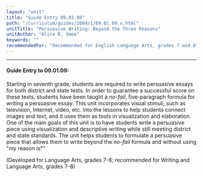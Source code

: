 ```yaml
---
layout: "unit"
title: "Guide Entry 09.01.09"
path: "/curriculum/guides/2009/1/09.01.09.x.html"
unitTitle: "Persuasive Writing: Beyond the Three Reasons"
unitAuthor: "Alice R. Smee"
keywords: ""
recommendedFor: "Recommended for English Language Arts, grades 7 and 8"
---
```

<body>
<hr/>
<h4>
Guide Entry to 09.01.09:
</h4>
<p>Starting in seventh grade, students are required to write persuasive essays for both district and state tests.  In order to guarantee a successful score on these tests, students have been taught a <i>no-fail</i>, five-paragraph formula for writing a persuasive essay. This unit incorporates visual stimuli, such as television, Internet, video, etc. into the lessons to help students connect images and text, and it uses them as tools in visualization and elaboration. One of the main goals of this unit is to have students write a persuasive piece using visualization and descriptive writing while still meeting district and state standards. The unit helps students to formulate a persuasive piece that allows them to write beyond the <i>no-fail</i> formula and without using "my reason is°­"</p>
<p>
(Developed for Language Arts, grades 7-8; recommended for Writing and Language Arts, grades 7-8)
</p>
</body>
